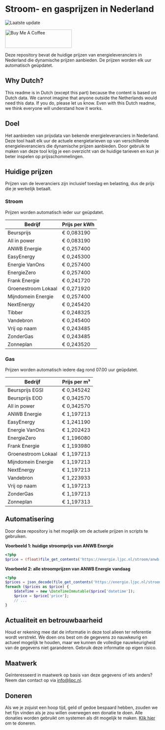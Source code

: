 # Stroom- en gasprijzen in Nederland

![Laatste update](https://img.shields.io/badge/laatste%20update-2025--06--27%2004%3A00%20CET-brightgreen)

<a href="https://www.buymeacoffee.com/Lars-" target="_blank"><img src="https://cdn.buymeacoffee.com/buttons/v2/default-orange.png" alt="Buy Me A Coffee" height="60" style="height: 60px !important;width: 217px !important;" ></a>

Deze repository bevat de huidige prijzen van energieleveranciers in Nederland die dynamische prijzen aanbieden. De prijzen worden elk uur automatisch geüpdatet.

## Why Dutch?

This readme is in Dutch (except this part) because the content is based on Dutch data. We cannot imagine that anyone outside the Netherlands would need this data. If you do, please let us know. Even with this Dutch readme, we think
everyone will understand how it works.

## Doel

Het aanbieden van prijsdata van bekende energieleveranciers in Nederland. Deze tool haalt elk uur de actuele energietarieven op van verschillende energieleveranciers die dynamische prijzen aanbieden. Door gebruik te maken van deze tool
krijg je een overzicht van de huidige tarieven en kun je beter inspelen op prijsschommelingen.

## Huidige prijzen

Prijzen van de leveranciers zijn inclusief toeslag en belasting, dus de prijs die je werkelijk betaalt.

### Stroom

Prijzen worden automatisch ieder uur geüpdatet.

 Bedrijf | Prijs per kWh 
---------|---------------
Beursprijs | € 0,083190
All in power | € 0,083190
ANWB Energie | € 0,257400
EasyEnergy | € 0,245300
Energie VanOns | € 0,257400
EnergieZero | € 0,257400
Frank Energie | € 0,241720
Groenestroom Lokaal | € 0,271920
Mijndomein Energie | € 0,257400
NextEnergy | € 0,245420
Tibber | € 0,248325
Vandebron | € 0,245400
Vrij op naam | € 0,243485
ZonderGas | € 0,243485
Zonneplan | € 0,243520


### Gas

Prijzen worden automatisch iedere dag rond 07.00 uur geüpdatet.

 Bedrijf | Prijs per m³ 
---------|--------------
Beursprijs EGSI | € 0,345242
Beursprijs EOD | € 0,342570
All in power | € 0,342570
ANWB Energie | € 1,197213
EasyEnergy | € 1,241190
Energie VanOns | € 1,202423
EnergieZero | € 1,196080
Frank Energie | € 1,193980
Groenestroom Lokaal | € 1,197213
Mijndomein Energie | € 1,197213
NextEnergy | € 1,197213
Vandebron | € 1,223933
Vrij op naam | € 1,197213
ZonderGas | € 1,197213
Zonneplan | € 1,197313


## Automatisering

Door deze repository is het mogelijk om de actuele prijzen in scripts te gebruiken.

**Voorbeeld 1: huidige stroomprijs van ANWB Energie**

```php
<?php
$price = (float)file_get_contents('https://energie.ljpc.nl/stroom/anwb-energie-nu.txt');

```

**Voorbeeld 2: alle stroomprijzen van ANWB Energie vandaag**

```php
<?php
$prices = json_decode(file_get_contents('https://energie.ljpc.nl/stroom/all-in-power-vandaag.json'),true);
foreach ($prices as $price) {
    $dateTime = new \DateTimeImmutable($price['datetime']);
    $price = $price['price'];
    // ...
}
```

## Actualiteit en betrouwbaarheid

Houd er rekening mee dat de informatie in deze tool alleen ter referentie wordt verstrekt. We doen ons best om de gegevens zo nauwkeurig en actueel mogelijk te houden, maar we kunnen de volledige nauwkeurigheid van de gegevens niet
garanderen. Gebruik deze informatie op eigen risico.

## Maatwerk

Geïnteresseerd in maatwerk op basis van deze gegevens of iets anders? Neem dan contact op
via [info@ljpc.nl](mailto:info@ljpc.nl?subject=Energie%20prijzen).

## Doneren

Als we je zojuist een hoop tijd, geld of gedoe bespaard hebben, zouden we het fijn vinden als je zou willen overwegen een
donatie te doen. Alle donaties worden gebruikt om systemen als dit mogelijk te
maken. [Klik hier](https://www.buymeacoffee.com/Lars-) om te doneren.
